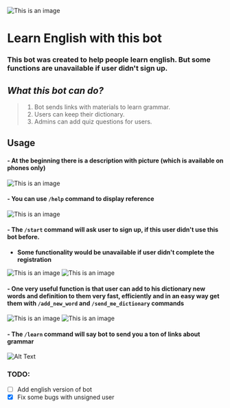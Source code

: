 ![This is an image](readme_pictures/main_preview.jpg?raw=True)
# Learn English with this bot

### This bot was created to help people learn english. But some functions are unavailable if user didn't sign up.

## ***What this bot can do?***
>1) Bot sends links with materials to learn grammar.
>2) Users can keep their dictionary.
>3) Admins can add quiz questions for users.

## Usage
#### - At the beginning there is a description with picture (which is available on phones only)
  ![This is an image](readme_pictures/preview.jpg?raw=True "Welcome page")

#### - You can use ```/help``` command to display reference
![This is an image](readme_pictures/help_preview.jpg?raw=True)

#### - The ```/start``` command will ask user to sign up, if this user didn't use this bot before.
  - __Some functionality would be unavailable if user didn't complete the registration__

![This is an image](readme_pictures/registration_1.jpg?raw=True)
![This is an image](readme_pictures/completed_registration.jpg?raw=True)

#### - One very useful function is that user can add to his dictionary new words and definition to them very fast, efficiently and in an easy way get them with ```/add_new_word``` and ```/send_me_dictionary``` commands

![This is an image](readme_pictures/add_word_to_dict.jpg?raw=True)
![This is an image](readme_pictures/send_dict.jpg?raw=True)

#### - The ```/learn``` command will say bot to send you a ton of links about grammar

![Alt Text](readme_pictures/learn.gif?raw=True)


### TODO:
- [ ] Add english version of bot
- [x] Fix some bugs with unsigned user
